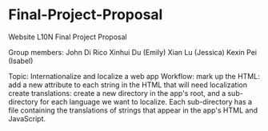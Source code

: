 # Final-Project-Proposal
Website L10N Final Project Proposal

Group members:
John Di Rico
Xinhui Du (Emily)
Xian Lu (Jessica)
Kexin Pei (Isabel)

Topic:
Internationalize and localize a web app
Workflow:
mark up the HTML: add a new attribute to each string in the HTML that will need localization
create translations: create a new directory in the app's root, and a sub-directory for each language we want to localize. Each sub-directory has a file containing the translations of strings that appear in the app's HTML and JavaScript.


